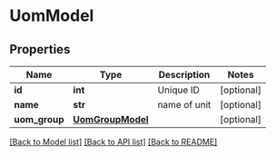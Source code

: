 # UomModel

## Properties
Name | Type | Description | Notes
------------ | ------------- | ------------- | -------------
**id** | **int** | Unique ID | [optional] 
**name** | **str** | name of unit | [optional] 
**uom_group** | [**UomGroupModel**](UomGroupModel.md) |  | [optional] 

[[Back to Model list]](../README.md#documentation-for-models) [[Back to API list]](../README.md#documentation-for-api-endpoints) [[Back to README]](../README.md)


